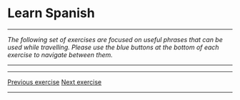 <h1>Learn Spanish</h1>

<hr>

<p><i>The following set of exercises are focused on useful phrases that can be used while travelling. Please use the blue buttons at the bottom of each exercise to navigate between them.</i>
  </p>
  
<hr>

<hr>

<p>
  <a href="learnspanish.html" class="btnflt-l">Previous exercise</a>
  <a href="learnspanish3.html" class="btnflt-r">Next exercise</a>
  </p>
  <div style="clear:both;"> </div>

<hr>

